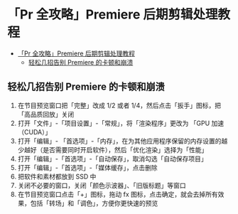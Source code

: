 <!--
 * @Description: 
 * @Author: alphapenng
 * @Github: 
 * @Date: 2021-08-29 20:28:12
 * @LastEditors: alphapenng
 * @LastEditTime: 2023-01-15 20:58:40
 * @FilePath: /balabala/content/private/「Pr 全攻略」Premiere 后期剪辑处理教程.md
-->

# 「Pr 全攻略」Premiere 后期剪辑处理教程

- [「Pr 全攻略」Premiere 后期剪辑处理教程](#pr-全攻略premiere-后期剪辑处理教程)
  - [轻松几招告别 Premiere 的卡顿和崩溃](#轻松几招告别-premiere-的卡顿和崩溃)

## 轻松几招告别 Premiere 的卡顿和崩溃

1. 在节目预览窗口把「完整」改成 1/2 或者 1/4，然后点击「扳手」图标，把「高品质回放」关闭
2. 打开「文件」-「项目设置」-「常规」，将「渲染程序」更改为 「GPU 加速（CUDA）」
3. 打开「编辑」- 「首选项」-「内存」，在为其他应用程序保留的内存设置的越少越好（是否需要同时开启软件），然后「优化渲染」选择为「性能」
4. 打开「编辑」-「首选项」-「自动保存」，取消勾选「自动保存项目」
5. 打开「编辑」-「首选项」-「媒体缓存」，点击删除
6. 把软件和素材都放到 SSD 中
7. 关闭不必要的窗口，关闭「颜色示波器」、「旧版标题」等窗口
8. 在节目预览窗口点击「+」图标，拖动 fx 图标，点击确定，就会去掉所有效果，包括「转场」和「调色」，方便你更快速的预览
